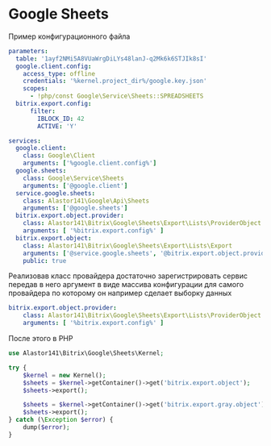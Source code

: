 # Google Sheets

Пример конфигурационного файла

```yaml
parameters:
  table: '1ayf2NMi5A8VUaWrgDiLYs48lanJ-q2Mk6k6STJIk8sI'
  google.client.config:
    access_type: offline
    credentials: '%kernel.project_dir%/google.key.json'
    scopes:
      - !php/const Google\Service\Sheets::SPREADSHEETS
  bitrix.export.config:
      filter:
        IBLOCK_ID: 42
        ACTIVE: 'Y'

services:
  google.client:
    class: Google\Client
    arguments: ['%google.client.config%']
  google.sheets:
    class: Google\Service\Sheets
    arguments: ['@google.client']
  service.google.sheets:
    class: Alastor141\Google\Api\Sheets
    arguments: ['@google.sheets']
  bitrix.export.object.provider:
    class: Alastor141\Bitrix\Google\Sheets\Export\Lists\ProviderObject
    arguments: [ '%bitrix.export.config%' ]
  bitrix.export.object:
    class: Alastor141\Bitrix\Google\Sheets\Export\Lists\Export
    arguments: ['@service.google.sheets', '@bitrix.export.object.provider', '%table%']
    public: true
```

 Реализовав класс провайдера достаточно зарегистрировать сервис передав в него аргумент в виде массива конфигурации для самого провайдера по которому он например сделает выборку данных

```yaml
bitrix.export.object.provider:
    class: Alastor141\Bitrix\Google\Sheets\Export\Lists\ProviderObject
    arguments: [ '%bitrix.export.config%' ]
```

После этого в PHP 
```php
use Alastor141\Bitrix\Google\Sheets\Kernel;

try {
    $kernel = new Kernel();
    $sheets = $kernel->getContainer()->get('bitrix.export.object');
    $sheets->export();

	$sheets = $kernel->getContainer()->get('bitrix.export.gray.object');
    $sheets->export();
} catch (\Exception $error) {
    dump($error);
}
```
